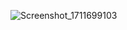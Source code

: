 ![Screenshot_1711699103](https://github.com/ozanyazici9/ComposeTutorial/assets/72562597/11fb654d-4310-4722-a3e1-576f0dd473e7)
